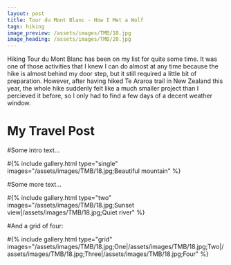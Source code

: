 ```yaml
---
layout: post
title: Tour du Mont Blanc - How I Met a Wolf
tags: hiking
image_preview: /assets/images/TMB/18.jpg
image_heading: /assets/images/TMB/20.jpg
---
```


Hiking Tour du Mont Blanc has been on my list for quite some time. It was one of those activities that I knew I can do almost at any time because the hike is almost behind my door step, but it still required a little bit of preparation. However, after having hiked Te Araroa trail in New Zealand this year, the whole hike suddenly felt like a much smaller project than I percieved it before, so I only had to find a few days of a decent weather window.

# My Travel Post

#Some intro text…

#{% include gallery.html type="single" images="/assets/images/TMB/18.jpg;Beautiful mountain" %}

#Some more text…

#{% include gallery.html type="two" images="/assets/images/TMB/18.jpg;Sunset view|/assets/images/TMB/18.jpg;Quiet river" %}

#And a grid of four:

#{% include gallery.html type="grid" images="/assets/images/TMB/18.jpg;One|/assets/images/TMB/18.jpg;Two|/assets/images/TMB/18.jpg;Three|/assets/images/TMB/18.jpg;Four" %}
